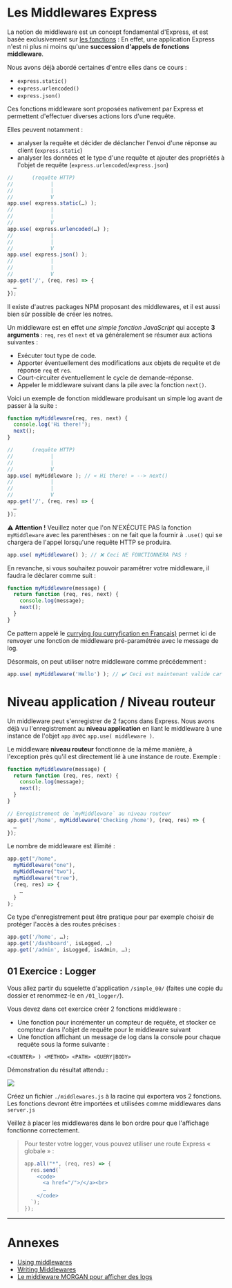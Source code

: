 # Les Middlewares Express

La notion de middleware est un concept fondamental d'Express, et est basée exclusivement sur <u>les fonctions</u> : En effet, une application Express n'est ni plus ni moins qu'une **succession d'appels de fonctions middleware**.

Nous avons déjà abordé certaines d'entre elles dans ce cours :

- `express.static()`
- `express.urlencoded()`
- `express.json()`

Ces fonctions middleware sont proposées nativement par Express et permettent d'effectuer diverses actions lors d'une requête.

Elles peuvent notamment :
- analyser la requête et décider de déclancher l'envoi d'une réponse au client (`express.static`)
- analyser les données et le type d'une requête et ajouter des propriétés à l'objet de requête (`express.urlencoded`/`express.json`)

```js
//      (requête HTTP)
//            |
//            |
//            V
app.use( express.static(…) );
//            |
//            |
//            V
app.use( express.urlencoded(…) );
//            |
//            |
//            V
app.use( express.json() );
//            |
//            |
//            V
app.get('/', (req, res) => {
  …
});
```

Il existe d'autres packages NPM proposant des middlewares, et il est aussi bien sûr possible de créer les notres.

Un middleware est en effet *une simple fonction JavaScript* qui accepte **3 arguments** : `req`, `res` et `next` et va généralement se résumer aux actions suivantes :

- Exécuter tout type de code.
- Apporter éventuellement des modifications aux objets de requête et de réponse `req` et `res`.
- Court-circuiter éventuellement le cycle de demande-réponse.
- Appeler le middleware suivant dans la pile avec la fonction `next()`.

Voici un exemple de fonction middleware produisant un simple log avant de passer à la suite :

```js
function myMiddleware(req, res, next) {
  console.log('Hi there!');
  next();
}
```
```js
//      (requête HTTP)
//            |
//            |
//            V
app.use( myMiddleware ); // « Hi there! » --> next()
//            |
//            |
//            V
app.get('/', (req, res) => {
  …
});
```

**⚠️ Attention !**
Veuillez noter que l'on N'EXÉCUTE PAS la fonction `myMiddleware` avec les parenthèses : on ne fait que la fournir à `.use()` qui se chargera de l'appel lorsqu'une requête HTTP se produira.
```js
app.use( myMiddleware() ); // ❌ Ceci NE FONCTIONNERA PAS !
```

En revanche, si vous souhaitez pouvoir paramétrer votre middleware, il faudra le déclarer comme suit :

```js
function myMiddleware(message) {
  return function (req, res, next) {
    console.log(message);
    next();
  }
}
```

Ce pattern appelé le [currying (ou curryfication en Français)](https://fr.javascript.info/currying-partials) permet ici de renvoyer une fonction de middleware pré-paramétrée avec le message de log.

Désormais, on peut utiliser notre middleware comme précédemment :
```js
app.use( myMiddleware('Hello') ); // ✔️ Ceci est maintenant valide car l'appel à "myMiddleware" renvoie une fonction
```

# Niveau application / Niveau routeur

Un middleware peut s'enregistrer de 2 façons dans Express. Nous avons déjà vu l'enregistrement au **niveau application** en liant le middleware à une instance de l'objet `app` avec `app.use( middleware )`.

Le middleware **niveau routeur** fonctionne de la même manière, à l'exception près qu'il est directement lié à une instance de route. Exemple :

```js
function myMiddleware(message) {
  return function (req, res, next) {
    console.log(message);
    next();
  }
}

// Enregistrement de `myMiddleware` au niveau routeur
app.get('/home', myMiddleware('Checking /home'), (req, res) => {
  …
});
```

Le nombre de middleware est illimité :

```js
app.get("/home",
  myMiddleware("one"),
  myMiddleware("two"),
  myMiddleware("tree"),
  (req, res) => {
    …
  }
);
```

Ce type d'enregistrement peut être pratique pour par exemple choisir de protéger l'accès à des routes précises :

```js
app.get('/home', …);
app.get('/dashboard', isLogged, …)
app.get('/admin', isLogged, isAdmin, …);
```

## 01 Exercice : Logger

Vous allez partir du squelette d'application `/simple_00/` (faites une copie du dossier et renommez-le en `/01_logger/`).

Vous devez dans cet exercice créer 2 fonctions middleware :

- Une fonction pour incrémenter un compteur de requête, et stocker ce compteur dans l'objet de requête pour le middleware suivant
- Une fonction affichant un message de log dans la console pour chaque requête sous la forme suivante :
```
<COUNTER> ) <METHOD> <PATH> <QUERY|BODY>
```

Démonstration du résultat attendu :

![](./images/01_logger.gif)

Créez un fichier `./middlewares.js` à la racine qui exportera vos 2 fonctions. Les fonctions devront être importées et utilisées comme middlewares dans `server.js`

Veillez à placer les middlewares dans le bon ordre pour que l'affichage fonctionne correctement.

> Pour tester votre logger, vous pouvez utiliser une route Express « globale » :
> ```js
> app.all("*", (req, res) => {
>   res.send(`
>     <code>
>       <a href="/">/</a><br>
>       …
>     </code>
>   `);
> });
> ```

---

# Annexes

- [Using middlewares](https://expressjs.com/en/guide/using-middleware.html)
- [Writing Middlewares](https://expressjs.com/en/guide/writing-middleware.html)
- [Le middleware MORGAN pour afficher des logs](https://stacklima.com/qu-est-ce-que-morgan-dans-node-js/)